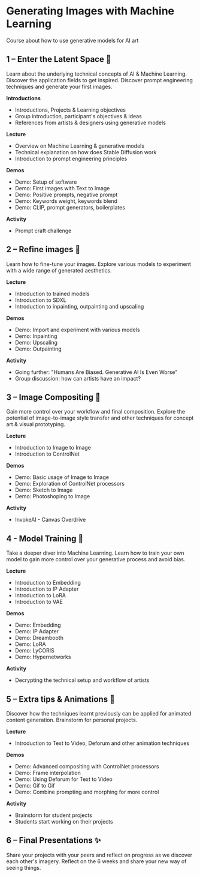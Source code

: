 # Generating Images with Machine Learning
Course about how to use generative models for AI art

## 1 – Enter the Latent Space 🚀
Learn about the underlying technical concepts of AI & Machine Learning. Discover the application fields to get inspired. Discover prompt engineering techniques and generate your first images.

**Introductions**

- Introductions, Projects & Learning objectives
- Group introduction, participant's objectives & ideas
- References from artists & designers using generative models

**Lecture**

- Overview on Machine Learning & generative models
- Technical explanation on how does Stable Diffusion work
- Introduction to prompt engineering principles

**Demos**

- Demo: Setup of software
- Demo: First images with Text to Image
- Demo: Positive prompts, negative prompt
- Demo: Keywords weight, keywords blend
- Demo: CLIP, prompt generators, boilerplates

**Activity**

- Prompt craft challenge

## 2 – Refine images 🎨
Learn how to fine-tune your images. Explore various models to experiment with a wide range of generated aesthetics.

**Lecture**

- Introduction to trained models
- Introduction to SDXL
- Introduction to inpainting, outpainting and upscaling

**Demos**

- Demo: Import and experiment with various models
- Demo: Inpainting
- Demo: Upscaling
- Demo: Outpainting

**Activity**

- Going further: "Humans Are Biased. Generative AI Is Even Worse"
- Group discussion: how can artists have an impact?

## 3 – Image Compositing 📐
Gain more control over your workflow and final composition. Explore the potential of image-to-image style transfer and other techniques for concept art & visual prototyping.

**Lecture**

- Introduction to Image to Image
- Introduction to ControlNet

**Demos**

- Demo: Basic usage of Image to Image
- Demo: Exploration of ControlNet processors
- Demo: Sketch to Image
- Demo: Photoshoping to Image

**Activity**

- InvokeAI - Canvas Overdrive

## 4 - Model Training 💾
Take a deeper diver into Machine Learning. Learn how to train your own model to gain more control over your generative process and avoid bias.

**Lecture**

- Introduction to Embedding
- Introduction to IP Adapter
- Introduction to LoRA
- Introduction to VAE

**Demos**

- Demo: Embedding
- Demo: IP Adapter
- Demo: Dreambooth
- Demo: LoRA
- Demo: LyCORIS
- Demo: Hypernetworks

**Activity**

- Decrypting the technical setup and workflow of artists

## 5 – Extra tips & Animations 🎥
Discover how the techniques learnt previously can be applied for animated content generation. Brainstorm for personal projects.

**Lecture**

- Introduction to Text to Video, Deforum and other animation techniques

**Demos**

- Demo: Advanced compositing with ControlNet processors
- Demo: Frame interpolation
- Demo: Using Deforum for Text to Video
- Demo: Gif to Gif
- Demo: Combine prompting and morphing for more control

**Activity**

- Brainstorm for student projects
- Students start working on their projects


## 6 – Final Presentations ✨
Share your projects with your peers and reflect on progress as we discover each other's imagery. Reflect on the 6 weeks and share your new way of seeing things.
